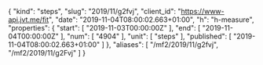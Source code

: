 {
  "kind": "steps",
  "slug": "2019/11/g2fvj",
  "client_id": "https://www-api.jvt.me/fit",
  "date": "2019-11-04T08:00:02.663+01:00",
  "h": "h-measure",
  "properties": {
    "start": [
      "2019-11-03T00:00:00Z"
    ],
    "end": [
      "2019-11-04T00:00:00Z"
    ],
    "num": [
      "4904"
    ],
    "unit": [
      "steps"
    ],
    "published": [
      "2019-11-04T08:00:02.663+01:00"
    ]
  },
  "aliases": [
    "/mf2/2019/11/g2fvj",
    "/mf2/2019/11/g2Fvj"
  ]
}
